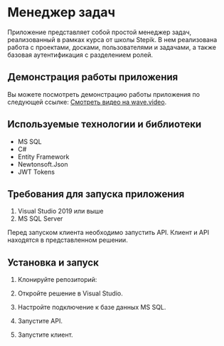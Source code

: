 # Менеджер задач

Приложение представляет собой простой менеджер задач, реализованный в рамках курса от школы Stepik. 
В нем реализована работа с проектами, досками, пользователями и задачами, 
а также базовая аутентификация с разделением ролей.

## Демонстрация работы приложения

Вы можете посмотреть демонстрацию работы приложения по следующей ссылке: 
[Смотреть видео на wave.video](https://watch.wave.video/VD0GjMEJqrhqI4c0).

## Используемые технологии и библиотеки

- MS SQL
- C#
- Entity Framework
- Newtonsoft.Json
- JWT Tokens

## Требования для запуска приложения

1. Visual Studio 2019 или выше
2. MS SQL Server

Перед запуском клиента необходимо запустить API. Клиент и API находятся в представленном решении.

## Установка и запуск

1. Клонируйте репозиторий:
   
2. Откройте решение в Visual Studio.

3. Настройте подключение к базе данных MS SQL.

4. Запустите API.

5. Запустите клиент.